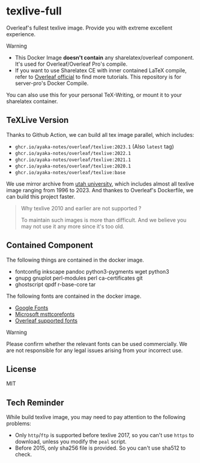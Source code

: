 # texlive-full
Overleaf's fullest texlive image. Provide you with extreme excellent experience.

> [!WARNING] 
> - This Docker Image **doesn't contain** any sharelatex/overleaf component. It's used for Overleaf/Overleaf Pro's compile.
> - If you want to use Sharelatex CE with inner contained LaTeX compile, refer to [Overleaf official](github.com/overleaf/overleaf) to find more tutorials. This repository is for server-pro's Docker Compile.

You can also use this for your personal TeX-Writing, or mount it to your sharelatex container.

## TeXLive Version

Thanks to Github Action, we can build all tex image parallel, which includes:
- `ghcr.io/ayaka-notes/overleaf/texlive:2023.1` (Also `latest` tag)
- `ghcr.io/ayaka-notes/overleaf/texlive:2022.1`
- `ghcr.io/ayaka-notes/overleaf/texlive:2021.1`
- `ghcr.io/ayaka-notes/overleaf/texlive:2020.1`
- `ghcr.io/ayaka-notes/overleaf/texlive:base`

We use mirror archive from [utah university](https://ftp.math.utah.edu/pub/tex/historic/systems/texlive/), which includes almost all texlive image ranging from 1996 to 2023. And thankes to Overleaf's Dockerfile, we can build this project faster.

> Why texlive 2010 and earlier are not supported ?
>
> To maintain such images is more than difficult. And we believe you may not use it any more since it's too old.

## Contained Component

The following things are contained in the docker image.
- fontconfig inkscape pandoc python3-pygments wget python3
- gnupg gnuplot perl-modules perl ca-certificates git
- ghostscript qpdf r-base-core tar

The following fonts are contained in the docker image.
- [Google Fonts](https://fonts.google.com/)
- [Microsoft msttcorefonts](https://packages.ubuntu.com/jammy/ttf-mscorefonts-installer)
- [Overleaf supported fonts](https://www.overleaf.com/learn/latex/Questions/Which_OTF_or_TTF_fonts_are_supported_via_fontspec%3F)


> [!WARNING] 
> Please confirm whether the relevant fonts can be used commercially. We are not responsible for any legal issues arising from your incorrect use.


## License
MIT


## Tech Reminder
While build texlive image, you may need to pay attention to the following problems:
- Only `http`/`ftp` is supported before texlive 2017, so you can't use `https` to download, unless you modify the `peal` script.
- Before 2015, only sha256 file is provided. So you can't use sha512 to check.
